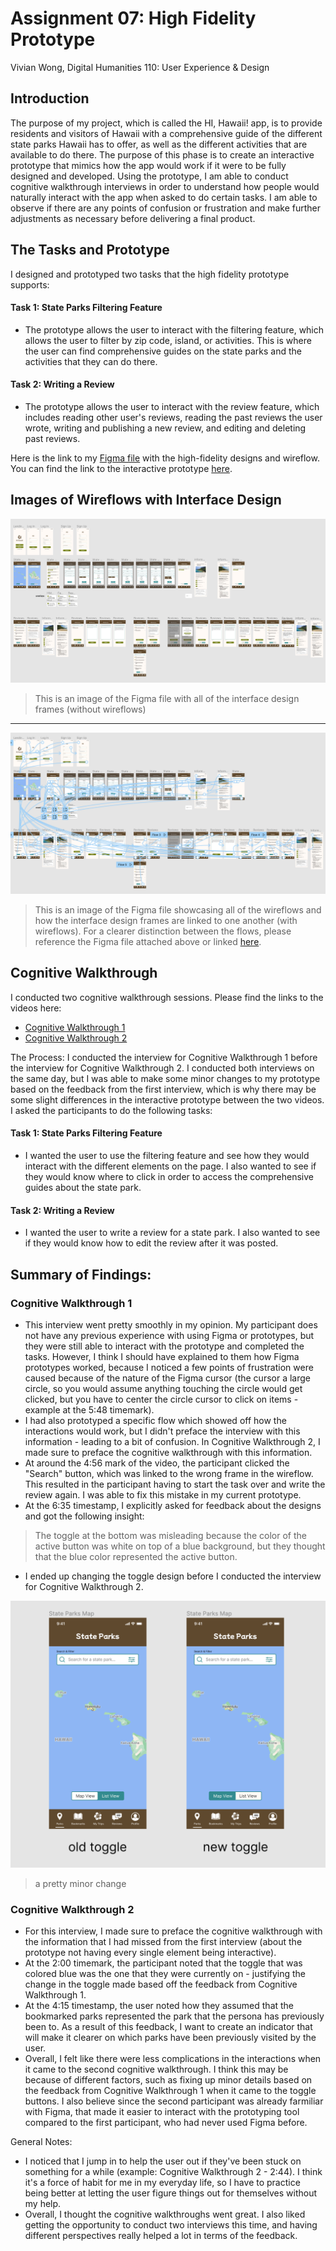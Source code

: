 # Assignment 07: High Fidelity Prototype
Vivian Wong, Digital Humanities 110: User Experience & Design

## Introduction
The purpose of my project, which is called the HI, Hawaii! app, is to provide residents and visitors of Hawaii with a comprehensive guide of the different state parks Hawaii has to offer, as well as the different activities that are available to do there. The purpose of this phase is to create an interactive prototype that mimics how the app would work if it were to be fully designed and developed. Using the prototype, I am able to conduct cognitive walkthrough interviews in order to understand how people would naturally interact with the app when asked to do certain tasks. I am able to observe if there are any points of confusion or frustration and make further adjustments as necessary before delivering a final product.

## The Tasks and Prototype

I designed and prototyped two tasks that the high fidelity prototype supports:

#### Task 1: State Parks Filtering Feature
* The prototype allows the user to interact with the filtering feature, which allows the user to filter by zip code, island, or activities. This is where the user can find comprehensive guides on the state parks and the activities that they can do there.

#### Task 2: Writing a Review
* The prototype allows the user to interact with the review feature, which includes reading other user's reviews, reading the past reviews the user wrote, writing and publishing a new review, and editing and deleting past reviews.


Here is the link to my [Figma file](https://www.figma.com/file/1j8qRtvSNIq4P38Ih8IAZZ/DH-110-Assignment-06?node-id=0%3A1) with the high-fidelity designs and wireflow. You can find the link to the interactive prototype [here](https://www.figma.com/proto/1j8qRtvSNIq4P38Ih8IAZZ/DH-110-Assignment-06?node-id=4%3A3&scaling=scale-down&page-id=0%3A1&starting-point-node-id=4%3A3).

## Images of Wireflows with Interface Design

![designs](Designs.png)
> This is an image of the Figma file with all of the interface design frames (without wireflows)

---

![designs with wireflow](DesignsWFlow.png)
> This is an image of the Figma file showcasing all of the wireflows and how the interface design frames are linked to one another (with wireflows). For a clearer distinction between the flows, please reference the Figma file attached above or linked [here](https://www.figma.com/file/1j8qRtvSNIq4P38Ih8IAZZ/DH-110-Assignment-06?node-id=0%3A1).

## Cognitive Walkthrough
I conducted two cognitive walkthrough sessions. Please find the links to the videos here:
* [Cognitive Walkthrough 1](https://drive.google.com/file/d/10bB17R0WoewTFybLEHA4p5zGgnMgPnwX/view?usp=sharing)
* [Cognitive Walkthrough 2](https://drive.google.com/file/d/1Aee81gkl8PBSOIDF6YucV_Ysd83pWWBA/view?usp=sharing)

The Process: I conducted the interview for Cognitive Walkthrough 1 before the interview for Cognitive Walkthrough 2. I conducted both interviews on the same day, but I was able to make some minor changes to my prototype based on the feedback from the first interview, which is why there may be some slight differences in the interactive prototype between the two videos. I asked the participants to do the following tasks:

#### Task 1: State Parks Filtering Feature
* I wanted the user to use the filtering feature and see how they would interact with the different elements on the page. I also wanted to see if they would know where to click in order to access the comprehensive guides about the state park.

#### Task 2: Writing a Review
* I wanted the user to write a review for a state park. I also wanted to see if they would know how to edit the review after it was posted.

## Summary of Findings:

### Cognitive Walkthrough 1
* This interview went pretty smoothly in my opinion. My participant does not have any previous experience with using Figma or prototypes, but they were still able to interact with the prototype and completed the tasks. However, I think I should have explained to them how Figma prototypes worked, because I noticed a few points of frustration were caused because of the nature of the Figma cursor (the cursor a large circle, so you would assume anything touching the circle would get clicked, but you have to center the circle cursor to click on items - example at the 5:48 timemark).
* I had also prototyped a specific flow which showed off how the interactions would work, but I didn't preface the interview with this information - leading to a bit of confusion. In Cognitive Walkthrough 2, I made sure to preface the cognitive walkthrough with this information.
* At around the 4:56 mark of the video, the participant clicked the "Search" button, which was linked to the wrong frame in the wireflow. This resulted in the participant having to start the task over and write the review again. I was able to fix this mistake in my current prototype.
* At the 6:35 timestamp, I explicitly asked for feedback about the designs and got the following insight:
> The toggle at the bottom was misleading because the color of the active button was white on top of a blue background, but they thought that the blue color represented the active button.

* I ended up changing the toggle design before I conducted the interview for Cognitive Walkthrough 2.

![old toggle vs. new toggle](OldvNew.png)

> a pretty minor change

### Cognitive Walkthrough 2
* For this interview, I made sure to preface the cognitive walkthrough with the information that I had missed from the first interview (about the prototype not having every single element being interactive).
* At the 2:00 timemark, the participant noted that the toggle that was colored blue was the one that they were currently on - justifying the change in the toggle made based off the feedback from Cognitive Walkthrough 1.
* At the 4:15 timestamp, the user noted how they assumed that the bookmarked parks represented the park that the persona has previously been to. As a result of this feedback, I want to create an indicator that will make it clearer on which parks have been previously visited by the user.
* Overall, I felt like there were less complications in the interactions when it came to the second cognitive walkthrough. I think this may be because of different factors, such as fixing up minor details based on the feedback from Cognitive Walkthrough 1 when it came to the toggle buttons. I also believe since the second participant was already farmiliar with Figma, that made it easier to interact with the prototyping tool compared to the first participant, who had never used Figma before.

General Notes:
* I noticed that I jump in to help the user out if they've been stuck on something for a while (example: Cognitive Walkthrough 2 - 2:44). I think it's a force of habit for me in my everyday life, so I have to practice being better at letting the user figure things out for themselves without my help. 
* Overall, I thought the cognitive walkthroughs went great. I also liked getting the opportunity to conduct two interviews this time, and having different perspectives really helped a lot in terms of the feedback. 
